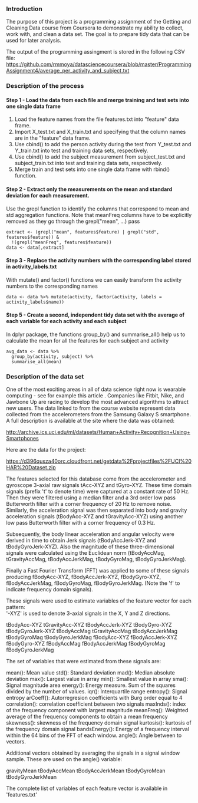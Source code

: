 ### Introduction

The purpose of this project is a programming assignment of the Getting and Cleaning Data course from Coursera to demonstrate my ability to collect, work with, and clean a data set. The goal is to prepare tidy data that can be used for later analysis.

The output of the programming assingment is stored in the following CSV file:
https://github.com/rmmoya/datasciencecoursera/blob/master/ProgrammingAssignment4/average_per_activity_and_subject.txt

### Description of the process
#### Step 1 - Load the data from each file and merge training and test sets into one single data frame
1. Load the feature names from the file features.txt into "feature" data frame.
2. Import X_test.txt and X_train.txt and specifying that the column names are in the "feature" data frame.
3. Use cbind() to add the person activity during the test from Y_test.txt and Y_train.txt into test and training data sets, respectively.
4. Use cbind() to add the subject measurement from subject_test.txt and subject_train.txt into test and training data sets, respectively.
5. Merge train and test sets into one single data frame with rbind() function.

#### Step 2 - Extract only the measurements on the mean and standard deviation for each measurement. 
Use the grepl function to identify the columns that correspond to mean and std aggregation functions. Note that meanFreq columns have to be explicitly removed as they go through the grepl("mean", ...) pass

<!-- -->
    extract <- (grepl("mean", features$feature) | grepl("std", features$feature)) &
      !(grepl("meanFreq", features$feature))
    data <- data[,extract]
    
#### Step 3 - Replace the activity numbers with the corresponding label stored in activity_labels.txt
With mutate() and factor() functions we can easily transform the activity numbers to the corresponding names
<!-- -->
    data <- data %>% mutate(activity, factor(activity, labels = activity_labels$name))

#### Step 5 - Create a second, independent tidy data set with the average of each variable for each activity and each subject
In dplyr package, the functions group_by() and summarise_all() help us to calculate the mean for all the features for each subject and activity
<!-- -->
    avg_data <- data %>% 
      group_by(activity, subject) %>%
      summarise_all(mean)

### Description of the data set

One of the most exciting areas in all of data science right now is wearable computing - see for example this article . Companies like Fitbit, Nike, and Jawbone Up are racing to develop the most advanced algorithms to attract new users. The data linked to from the course website represent data collected from the accelerometers from the Samsung Galaxy S smartphone. A full description is available at the site where the data was obtained:

http://archive.ics.uci.edu/ml/datasets/Human+Activity+Recognition+Using+Smartphones 

Here are the data for the project:

https://d396qusza40orc.cloudfront.net/getdata%2Fprojectfiles%2FUCI%20HAR%20Dataset.zip

The features selected for this database come from the accelerometer and gyroscope 3-axial raw signals tAcc-XYZ and tGyro-XYZ. These time domain signals (prefix 't' to denote time) were captured at a constant rate of 50 Hz. Then they were filtered using a median filter and a 3rd order low pass Butterworth filter with a corner frequency of 20 Hz to remove noise. Similarly, the acceleration signal was then separated into body and gravity acceleration signals (tBodyAcc-XYZ and tGravityAcc-XYZ) using another low pass Butterworth filter with a corner frequency of 0.3 Hz. 

Subsequently, the body linear acceleration and angular velocity were derived in time to obtain Jerk signals (tBodyAccJerk-XYZ and tBodyGyroJerk-XYZ). Also the magnitude of these three-dimensional signals were calculated using the Euclidean norm (tBodyAccMag, tGravityAccMag, tBodyAccJerkMag, tBodyGyroMag, tBodyGyroJerkMag). 

Finally a Fast Fourier Transform (FFT) was applied to some of these signals producing fBodyAcc-XYZ, fBodyAccJerk-XYZ, fBodyGyro-XYZ, fBodyAccJerkMag, fBodyGyroMag, fBodyGyroJerkMag. (Note the 'f' to indicate frequency domain signals). 

These signals were used to estimate variables of the feature vector for each pattern:  
'-XYZ' is used to denote 3-axial signals in the X, Y and Z directions.

tBodyAcc-XYZ
tGravityAcc-XYZ
tBodyAccJerk-XYZ
tBodyGyro-XYZ
tBodyGyroJerk-XYZ
tBodyAccMag
tGravityAccMag
tBodyAccJerkMag
tBodyGyroMag
tBodyGyroJerkMag
fBodyAcc-XYZ
fBodyAccJerk-XYZ
fBodyGyro-XYZ
fBodyAccMag
fBodyAccJerkMag
fBodyGyroMag
fBodyGyroJerkMag

The set of variables that were estimated from these signals are: 

mean(): Mean value
std(): Standard deviation
mad(): Median absolute deviation 
max(): Largest value in array
min(): Smallest value in array
sma(): Signal magnitude area
energy(): Energy measure. Sum of the squares divided by the number of values. 
iqr(): Interquartile range 
entropy(): Signal entropy
arCoeff(): Autorregresion coefficients with Burg order equal to 4
correlation(): correlation coefficient between two signals
maxInds(): index of the frequency component with largest magnitude
meanFreq(): Weighted average of the frequency components to obtain a mean frequency
skewness(): skewness of the frequency domain signal 
kurtosis(): kurtosis of the frequency domain signal 
bandsEnergy(): Energy of a frequency interval within the 64 bins of the FFT of each window.
angle(): Angle between to vectors.

Additional vectors obtained by averaging the signals in a signal window sample. These are used on the angle() variable:

gravityMean
tBodyAccMean
tBodyAccJerkMean
tBodyGyroMean
tBodyGyroJerkMean

The complete list of variables of each feature vector is available in 'features.txt'
